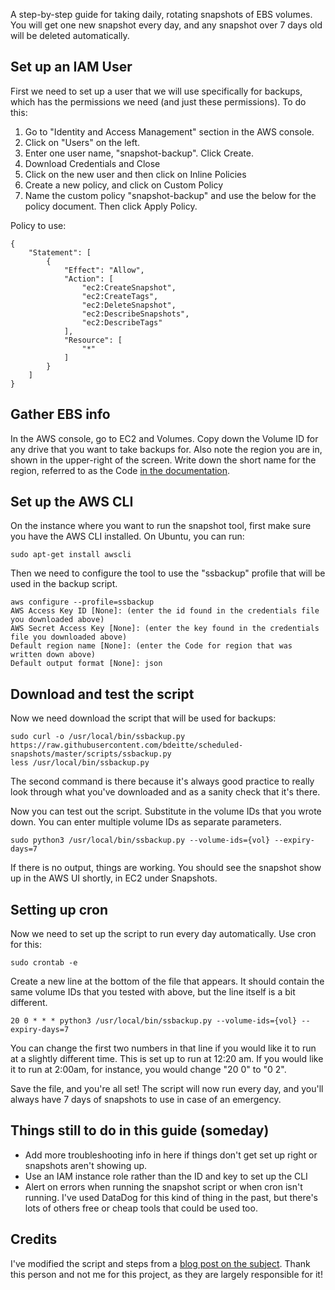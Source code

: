 A step-by-step guide for taking daily, rotating snapshots of EBS volumes.  You will get one new snapshot every day, and any snapshot over 7 days old will be deleted automatically.

## Set up an IAM User

First we need to set up a user that we will use specifically for backups, which has the permissions we need (and just these permissions).  To do this:

1. Go to "Identity and Access Management" section in the AWS console.
2. Click on "Users" on the left.
3. Enter one user name, "snapshot-backup".  Click Create.
4. Download Credentials and Close
5. Click on the new user and then click on Inline Policies
6. Create a new policy, and click on Custom Policy
7. Name the custom policy "snapshot-backup" and use the below for the policy document.  Then click Apply Policy.

Policy to use:
```
{
    "Statement": [
        {
            "Effect": "Allow",
            "Action": [
                "ec2:CreateSnapshot",
                "ec2:CreateTags",
                "ec2:DeleteSnapshot",
                "ec2:DescribeSnapshots",
                "ec2:DescribeTags"
            ],
            "Resource": [
                "*"
            ]
        }
    ]
}
```

## Gather EBS info

In the AWS console, go to EC2 and Volumes.  Copy down the Volume ID for any drive that you want to take backups for.  Also note the region you are in, shown in the upper-right of the screen.  Write down the short name for the region, referred to as the Code [in the documentation](http://docs.aws.amazon.com/AWSEC2/latest/UserGuide/using-regions-availability-zones.html).

## Set up the AWS CLI

On the instance where you want to run the snapshot tool, first make sure you have the AWS CLI installed.  On Ubuntu, you can run:
```
sudo apt-get install awscli
 ```
 
Then we need to configure the tool to use the "ssbackup" profile that will be used in the backup script.
```
aws configure --profile=ssbackup
AWS Access Key ID [None]: (enter the id found in the credentials file you downloaded above)
AWS Secret Access Key [None]: (enter the key found in the credentials file you downloaded above)
Default region name [None]: (enter the Code for region that was written down above)
Default output format [None]: json
```

## Download and test the script

Now we need download the script that will be used for backups:
```
sudo curl -o /usr/local/bin/ssbackup.py https://raw.githubusercontent.com/bdeitte/scheduled-snapshots/master/scripts/ssbackup.py
less /usr/local/bin/ssbackup.py
```
The second command is there because it's always good practice to really look through what you've downloaded and as a sanity check that it's there.

Now you can test out the script.  Substitute in the volume IDs that you wrote down.  You can enter multiple volume IDs as separate parameters.
```
sudo python3 /usr/local/bin/ssbackup.py --volume-ids={vol} --expiry-days=7
```
If there is no output, things are working.  You should see the snapshot show up in the AWS UI shortly, in EC2 under Snapshots.

## Setting up cron

Now we need to set up the script to run every day automatically.  Use cron for this:
```
sudo crontab -e
```
Create a new line at the bottom of the file that appears.  It should contain the same volume IDs that you tested with above, but the line itself is a bit different.
```
20 0 * * * python3 /usr/local/bin/ssbackup.py --volume-ids={vol} --expiry-days=7
```
You can change the first two numbers in that line if you would like it to run at a slightly different time.  This is set up to run at 12:20 am.  If you would like it to run at 2:00am, for instance, you would change "20 0" to "0 2".

Save the file, and you're all set!  The script will now run every day, and you'll always have 7 days of snapshots to use in case of an emergency.

## Things still to do in this guide (someday)

- Add more troubleshooting info in here if things don't get set up right or snapshots aren't showing up.
- Use an IAM instance role rather than the ID and key to set up the CLI
- Alert on errors when running the snapshot script or when cron isn't running.  I've used DataDog for this kind of thing in the past, but there's lots of others free or cheap tools that could be used too.

## Credits

I've modified the script and steps from a [blog post on the subject](https://www.flynsarmy.com/2015/06/how-to-schedule-daily-rolling-ebs-snapshots/).  Thank this person and not me for this project, as they are largely responsible for it!
